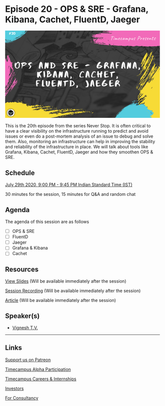 # Episode 20 - OPS & SRE - Grafana, Kibana, Cachet, FluentD, Jaeger

![](20-OPSSRE.png)

This is the 20th episode from the series Never Stop. It is often critical to have a clear visibility on the infrastructure running to predict and avoid issues or even do a post-mortem analysis of an issue to debug and solve them. Also, monitoring an infrastructure can help in improving the stability and reliability of the infrastructure in place. We will talk about tools like Grafana, Kibana, Cachet, FluentD, Jaeger and how they smoothen OPS & SRE.

## Schedule

[July 29th 2020, 9:00 PM - 9:45 PM Indian Standard Time (IST)](https://calendar.google.com/event?action=TEMPLATE&tmeid=N2NsOHFsZHZtcnRic2RsODFkdnNhZGw0YzcgdGltZWNhbXB1cy5jb21fM2hxNHB0a3MwbGUycm5kMGowMW82MDE0YWdAZw&tmsrc=timecampus.com_3hq4ptks0le2rnd0j01o6014ag%40group.calendar.google.com)

30 minutes for the session, 15 minutes for Q&A and random chat

## Agenda

The agenda of this session are as follows

- [ ] OPS & SRE
- [ ] FluentD
- [ ] Jaeger
- [ ] Grafana & Kibana
- [ ] Cachet

## Resources

[View Slides](#) (Will be available immediately after the session)

[Session Recording](#) (Will be available immediately after the session)

[Article](#) (Will be available immediately after the session)

## Speaker(s)

- [Vignesh T.V.](http://tvvignesh.com/)

------------------------------------------

## Links

[Support us on Patreon](https://www.patreon.com/timecampus)

[Timecampus Alpha Participation](https://docs.google.com/forms/d/1-fHizPhuXqDKqFZ2ns7Ttl00mT13DtjsRbHE5KtpxXs/viewform)

[Timecampus Careers & Internships](https://docs.google.com/forms/d/1jHW-I5yjHl49itwoyM5xxYUao0X1fbnnoxJd78fS5u8/viewform)

[Investors](https://docs.google.com/forms/d/13jkHPdvqoMDNsyzpC8-Dbv0lai8bXOvOLIovey7hfUM/viewform)

[For Consultancy](https://docs.google.com/forms/d/e/1FAIpQLSeCb-Pu7Hcnh7oRvleRka2VW8EVZ6d8cNEccV7jKVmzhE6ilg/viewform)
